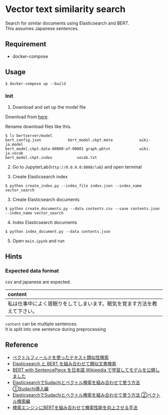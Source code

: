 # Vector text similarity search

Search for similar documents using Elasticsearch and BERT.  
This assumes Japanese sentences.

## Requirement

- docker-compose

## Usage

```
$ docker-compose up --build
```

### Init

1. Download and set up the model file

Download from [here](https://drive.google.com/drive/folders/1Zsm9DD40lrUVu6iAnIuTH2ODIkh-WM-O).

Rename download files like this.

```
$ ls bertserver/model
bert_config.json			bert_model.ckpt.meta			wiki-ja.model
bert_model.ckpt.data-00000-of-00001	graph.pbtxt				wiki-ja.vocab
bert_model.ckpt.index			vocab.txt
```

2. Go to JupyterLab(`http://0.0.0.0:8888/lab`) and open terminal

3.  Create Elasticsearch index

```
$ python create_index.py --index_file index.json --index_name vector_search
```

3. Create Elasticsearch documents

```
$ python create_documents.py --data contents.csv --save contents.json --index_name vector_search
```

4. Index Elasticsearch documents

```
$ python index_document.py --data contents.json
```

5. Open `main.ipynb` and run


## Hints

### Expected data format

csv and japanese are expected.

| content                                                                  |
| :----------------------------------------------------------------------- |
| 私は仕事中によく居眠りをしてしまいます。眠気を覚ます方法を教えて下さい。 |

`content` can be multiple sentences.  
It is split into one sentence during preprocessing

## Reference

- [ベクトルフィールドを使ったテキスト類似性検索](https://www.elastic.co/jp/blog/text-similarity-search-with-vectors-in-elasticsearch)
- [Elasticsearch と BERT を組み合わせて類似文書検索](https://hironsan.hatenablog.com/entry/elasticsearch-meets-bert)
- [BERT with SentencePiece を日本語 Wikipedia で学習してモデルを公開しました](https://yoheikikuta.github.io/bert-japanese/)
- [ElasticsearchでSudachiとベクトル検索を組み合わせて使う方法 ①Sudachi導入編](https://www.ai-shift.co.jp/techblog/168)
- [ElasticsearchでSudachiとベクトル検索を組み合わせて使う方法 ②ベクトル検索編](https://www.ai-shift.co.jp/techblog/460)
- [検索エンジンにBERTを組み合わせて検索性能を向上させる手法](https://hironsan.hatenablog.com/entry/faq-retrieval-using-query-question-similarity-and-bert-based-query-answer-relevance)

